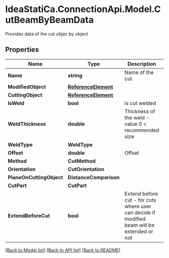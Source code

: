 # IdeaStatiCa.ConnectionApi.Model.CutBeamByBeamData
Provides data of the cut objec by object

## Properties

Name | Type | Description | Notes
------------ | ------------- | ------------- | -------------
**Name** | **string** | Name of the cut | [optional] 
**ModifiedObject** | [**ReferenceElement**](ReferenceElement.md) |  | [optional] 
**CuttingObject** | [**ReferenceElement**](ReferenceElement.md) |  | [optional] 
**IsWeld** | **bool** | is cut welded | [optional] 
**WeldThickness** | **double** | Thickness of the weld - value 0 &#x3D; recommended size | [optional] 
**WeldType** | **WeldType** |  | [optional] 
**Offset** | **double** | Offset | [optional] 
**Method** | **CutMethod** |  | [optional] 
**Orientation** | **CutOrientation** |  | [optional] 
**PlaneOnCuttingObject** | **DistanceComparison** |  | [optional] 
**CutPart** | **CutPart** |  | [optional] 
**ExtendBeforeCut** | **bool** | Extend before cut - for cuts where user can decide if modified beam will be extended or not | [optional] 

[[Back to Model list]](../README.md#documentation-for-models) [[Back to API list]](../README.md#documentation-for-api-endpoints) [[Back to README]](../README.md)

